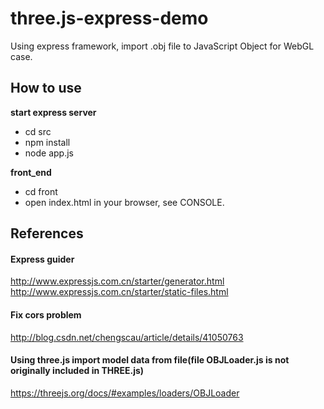 # three.js-express-demo
Using express framework, import .obj file to JavaScript Object for WebGL case.

## How to use
**start express server**
- cd src
- npm install
- node app.js

**front_end**
- cd front
- open index.html in your browser, see CONSOLE.

## References
#### Express guider
http://www.expressjs.com.cn/starter/generator.html
http://www.expressjs.com.cn/starter/static-files.html
#### Fix cors problem
http://blog.csdn.net/chengscau/article/details/41050763
#### Using three.js import model data from file(file OBJLoader.js is not originally included in THREE.js)
https://threejs.org/docs/#examples/loaders/OBJLoader
